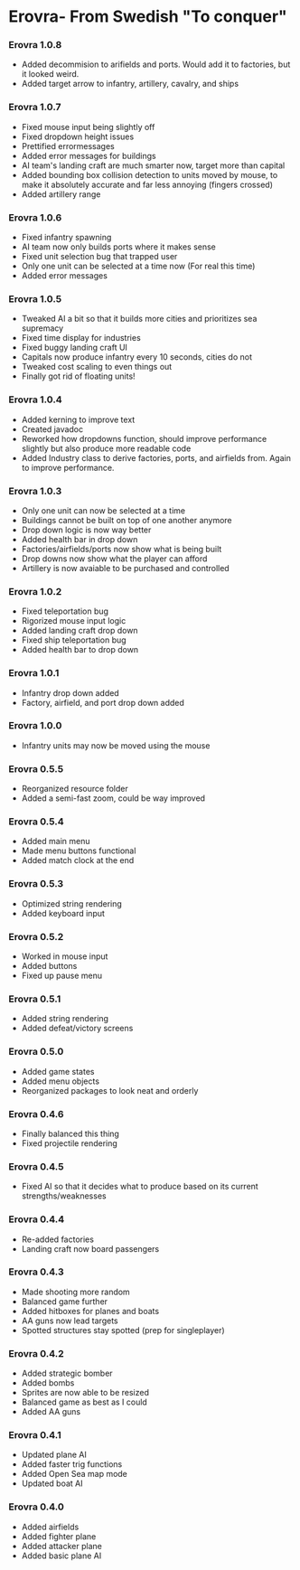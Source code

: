 # Erovra- From Swedish "To conquer"
### Erovra 1.0.8
- Added decommision to arifields and ports. Would add it to factories, but it looked weird.
- Added target arrow to infantry, artillery, cavalry, and ships

### Erovra 1.0.7 
- Fixed mouse input being slightly off
- Fixed dropdown height issues
- Prettified errormessages
- Added error messages for buildings
- AI team's landing craft are much smarter now, target more than capital
- Added bounding box collision detection to units moved by mouse, to make it absolutely accurate and far less annoying (fingers crossed)
- Added artillery range

### Erovra 1.0.6
- Fixed infantry spawning
- AI team now only builds ports where it makes sense
- Fixed unit selection bug that trapped user
- Only one unit can be selected at a time now (For real this time)
- Added error messages

### Erovra 1.0.5
- Tweaked AI a bit so that it builds more cities and prioritizes sea supremacy
- Fixed time display for industries
- Fixed buggy landing craft UI
- Capitals now produce infantry every 10 seconds, cities do not
- Tweaked cost scaling to even things out
- Finally got rid of floating units!

### Erovra 1.0.4
- Added kerning to improve text
- Created javadoc
- Reworked how dropdowns function, should improve performance slightly but also produce more readable code
- Added Industry class to derive factories, ports, and airfields from. Again to improve performance.

### Erovra 1.0.3
- Only one unit can now be selected at a time
- Buildings cannot be built on top of one another anymore
- Drop down logic is now way better
- Added health bar in drop down
- Factories/airfields/ports now show what is being built
- Drop downs now show what the player can afford
- Artillery is now avaiable to be purchased and controlled

### Erovra 1.0.2
- Fixed teleportation bug
- Rigorized mouse input logic
- Added landing craft drop down
- Fixed ship teleportation bug
- Added health bar to drop down

### Erovra 1.0.1
- Infantry drop down added
- Factory, airfield, and port drop down added

### Erovra 1.0.0
- Infantry units may now be moved using the mouse

### Erovra 0.5.5
- Reorganized resource folder
- Added a semi-fast zoom, could be way improved

### Erovra 0.5.4
- Added main menu
- Made menu buttons functional
- Added match clock at the end

### Erovra 0.5.3
- Optimized string rendering
- Added keyboard input

### Erovra 0.5.2
- Worked in mouse input
- Added buttons
- Fixed up pause menu

### Erovra 0.5.1
- Added string rendering
- Added defeat/victory screens

### Erovra 0.5.0
- Added game states
- Added menu objects
- Reorganized packages to look neat and orderly

### Erovra 0.4.6
- Finally balanced this thing
- Fixed projectile rendering

### Erovra 0.4.5
- Fixed AI so that it decides what to produce based on its current strengths/weaknesses

### Erovra 0.4.4
- Re-added factories
- Landing craft now board passengers

### Erovra 0.4.3
- Made shooting more random
- Balanced game further
- Added hitboxes for planes and boats
- AA guns now lead targets
- Spotted structures stay spotted (prep for singleplayer)

### Erovra 0.4.2
- Added strategic bomber
- Added bombs
- Sprites are now able to be resized
- Balanced game as best as I could
- Added AA guns

### Erovra 0.4.1
- Updated plane AI
- Added faster trig functions
- Added Open Sea map mode
- Updated boat AI

### Erovra 0.4.0
- Added airfields
- Added fighter plane
- Added attacker plane
- Added basic plane AI

